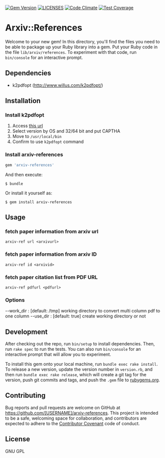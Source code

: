 [![Gem Version](https://badge.fury.io/rb/arxiv-references.svg)](https://badge.fury.io/rb/arxiv-references)
[![LICENSES](https://img.shields.io/badge/LICENSE-GPL-blue.svg)](https://img.shields.io/badge/LICENSE-GPL-blue.svg)
[![Code Climate](https://codeclimate.com/github/nishimuuu/Arxiv-references/badges/gpa.svg)](https://codeclimate.com/github/nishimuuu/Arxiv-references)
[![Test Coverage](https://codeclimate.com/github/nishimuuu/Arxiv-references/badges/coverage.svg)](https://codeclimate.com/github/nishimuuu/Arxiv-references/coverage)
# Arxiv::References

Welcome to your new gem! In this directory, you'll find the files you need to be able to package up your Ruby library into a gem. Put your Ruby code in the file `lib/arxiv/references`. To experiment with that code, run `bin/console` for an interactive prompt.

## Dependencies

- k2pdfopt (http://www.willus.com/k2pdfopt/)

## Installation

### Install k2pdfopt

1. Access [this url](http://www.willus.com/k2pdfopt/download/)
2. Select version by OS and 32/64 bit and put CAPTHA
3. Move to `/usr/local/bin`
4. Confirm to use `k2pdfopt` command

### Install arxiv-references

```ruby
gem 'arxiv-references'
```

And then execute:

    $ bundle

Or install it yourself as:

    $ gem install arxiv-references

## Usage

### fetch paper information from arxiv url
`arxiv-ref url <arxivurl>`

### fetch paper information from arxiv ID
`arxiv-ref id <arxivid>`

### fetch paper citation list from PDF URL
`arxiv-ref pdfurl <pdfurl>`

### Options
--work_dir : [default: /tmp] working directory to convert multi column pdf to one column
--use_dir  : [default: true] create working directory or not


## Development

After checking out the repo, run `bin/setup` to install dependencies. Then, run `rake spec` to run the tests. You can also run `bin/console` for an interactive prompt that will allow you to experiment.

To install this gem onto your local machine, run `bundle exec rake install`. To release a new version, update the version number in `version.rb`, and then run `bundle exec rake release`, which will create a git tag for the version, push git commits and tags, and push the `.gem` file to [rubygems.org](https://rubygems.org).

## Contributing

Bug reports and pull requests are welcome on GitHub at https://github.com/[USERNAME]/arxiv-references. This project is intended to be a safe, welcoming space for collaboration, and contributors are expected to adhere to the [Contributor Covenant](contributor-covenant.org) code of conduct.


## License

GNU GPL
